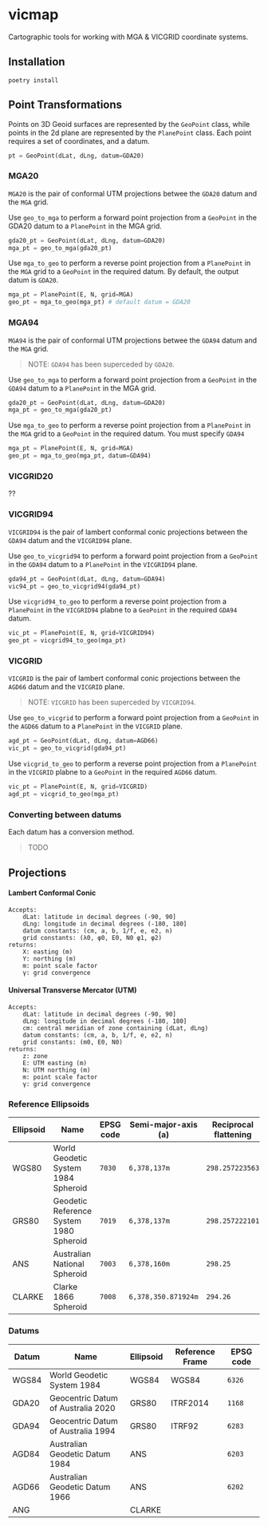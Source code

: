# vicmap
Cartographic tools for working with MGA & VICGRID coordinate systems.

## Installation
```
poetry install
```

## Point Transformations

Points on 3D Geoid surfaces are represented by the ```GeoPoint``` class, while points in the 2d plane are represented by the ```PlanePoint``` class. Each point requires a set of coordinates, and a datum. 

```python
pt = GeoPoint(dLat, dLng, datum=GDA20)
```

### MGA20
```MGA20``` is the pair of conformal UTM projections betwee the ```GDA20``` datum and the ```MGA``` grid.

Use ```geo_to_mga``` to perform a forward point projection from a ```GeoPoint``` in the GDA20 datum to a ```PlanePoint``` in the MGA grid.

```python
gda20_pt = GeoPoint(dLat, dLng, datum=GDA20)
mga_pt = geo_to_mga(gda20_pt)
```

Use ```mga_to_geo``` to perform a reverse point projection from a ```PlanePoint``` in the ```MGA``` grid to a ```GeoPoint``` in the required datum. By default, the output datum is ```GDA20```.

```python
mga_pt = PlanePoint(E, N, grid=MGA)
geo_pt = mga_to_geo(mga_pt) # default datum = GDA20
```

### MGA94
```MGA94``` is the pair of conformal UTM projections betwee the ```GDA94``` datum and the ```MGA``` grid. 
> NOTE: ```GDA94``` has been superceded by ```GDA20```.

Use ```geo_to_mga``` to perform a forward point projection from a ```GeoPoint``` in the ```GDA94``` datum to a ```PlanePoint``` in the MGA grid.

```python
gda20_pt = GeoPoint(dLat, dLng, datum=GDA20)
mga_pt = geo_to_mga(gda20_pt)
```

Use ```mga_to_geo``` to perform a reverse point projection from a ```PlanePoint``` in the ```MGA``` grid to a ```GeoPoint``` in the required datum. You must specify ```GDA94```

```python
mga_pt = PlanePoint(E, N, grid=MGA)
geo_pt = mga_to_geo(mga_pt, datum=GDA94)
```

### VICGRID20
??

### VICGRID94 

```VICGRID94``` is the pair of lambert conformal conic projections between the ```GDA94``` datum and the ```VICGRID94``` plane. 

Use ```geo_to_vicgrid94``` to perform a forward point projection from a ```GeoPoint``` in the ```GDA94``` datum to a ```PlanePoint``` in the ```VICGRID94``` plane.

```python 
gda94_pt = GeoPoint(dLat, dLng, datum=GDA94)
vic94_pt = geo_to_vicgrid94(gda94_pt)
```

Use ```vicgrid94_to_geo``` to perform a reverse point projection from a ```PlanePoint``` in the ```VICGRID94``` plabne to a ```GeoPoint``` in the required ```GDA94``` datum.

```python
vic_pt = PlanePoint(E, N, grid=VICGRID94)
geo_pt = vicgrid94_to_geo(mga_pt)
```

### VICGRID

```VICGRID``` is the pair of lambert conformal conic projections between the ```AGD66``` datum and the ```VICGRID``` plane. 
 > NOTE: ```VICGRID``` has been superceded by ```VICGRID94```.

Use ```geo_to_vicgrid``` to perform a forward point projection from a ```GeoPoint``` in the ```AGD66``` datum to a ```PlanePoint``` in the ```VICGRID``` plane.

```python 
agd_pt = GeoPoint(dLat, dLng, datum=AGD66)
vic_pt = geo_to_vicgrid(gda94_pt)
```

Use ```vicgrid_to_geo``` to perform a reverse point projection from a ```PlanePoint``` in the ```VICGRID``` plabne to a ```GeoPoint``` in the required ```AGD66``` datum.

```python
vic_pt = PlanePoint(E, N, grid=VICGRID)
agd_pt = vicgrid_to_geo(mga_pt)
```


### Converting between datums

Each datum has a conversion method.
> TODO

## Projections

#### Lambert Conformal Conic

```
Accepts:
    dLat: latitude in decimal degrees (-90, 90]
    dLng: longitude in decimal degrees (-180, 180]
    datum constants: (cm, a, b, 1/f, e, e2, n)
    grid constants: (λ0, φ0, E0, N0 φ1, φ2)
returns: 
    X: easting (m)
    Y: northing (m)
    m: point scale factor
    γ: grid convergence
```

#### Universal Transverse Mercator (UTM)

```
Accepts:
    dLat: latitude in decimal degrees (-90, 90]
    dLng: longitude in decimal degrees (-180, 180]
    cm: central meridian of zone containing (dLat, dLng)
    datum constants: (cm, a, b, 1/f, e, e2, n)
    grid constants: (m0, E0, N0)
returns: 
    z: zone
    E: UTM easting (m)
    N: UTM northing (m)
    m: point scale factor
    γ: grid convergence
```


### Reference Ellipsoids

Ellipsoid | Name| EPSG code | Semi-major-axis (a) | Reciprocal flattening
------------ | ------------- | ------------ | -------- | ------------
WGS80 | World Geodetic System 1984 Spheroid | ```7030``` | ```6,378,137m``` | ```298.257223563```
GRS80 | Geodetic Reference System 1980 Spheroid |  ```7019``` | ```6,378,137m``` | ```298.257222101```
ANS  | Australian National Spheroid |  ```7003``` | ```6,378,160m``` | ```298.25```
CLARKE | Clarke 1866 Spheroid | ```7008``` | ```6,378,350.871924m``` | ```294.26```

### Datums

Datum | Name | Ellipsoid | Reference Frame | EPSG code
------|------|-----------|-----------------|-----------
WGS84 | World Geodetic System 1984 | WGS84 | WGS84 | ```6326```
GDA20 | Geocentric Datum of Australia 2020 | GRS80 | ITRF2014 | ```1168```
GDA94 | Geocentric Datum of Australia 1994 | GRS80 | ITRF92 | ```6283```
AGD84 | Australian Geodetic Datum 1984 | ANS | | ```6203```
AGD66 | Australian Geodetic Datum 1966 | ANS | | ```6202```
ANG | | CLARKE | 
